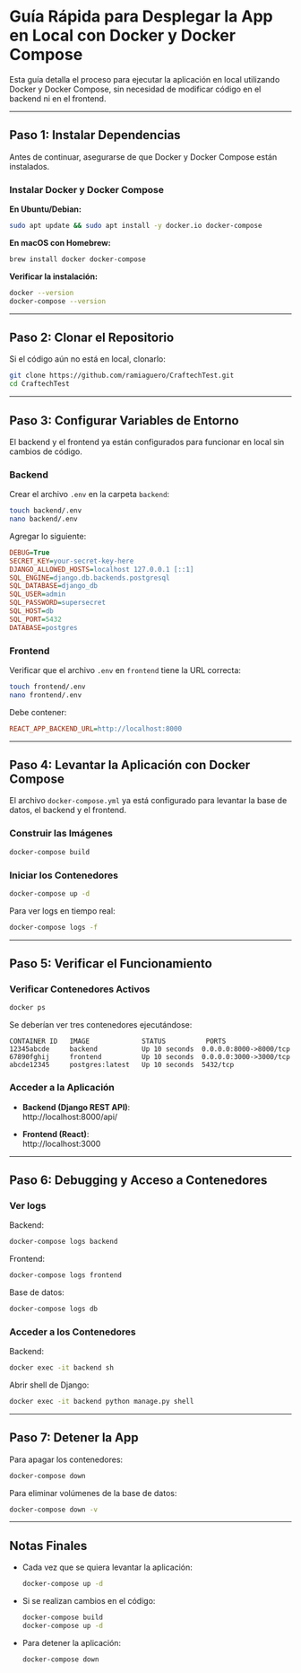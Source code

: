 # **Guía Rápida para Desplegar la App en Local con Docker y Docker Compose**

Esta guía detalla el proceso para ejecutar la aplicación en local utilizando Docker y Docker Compose, sin necesidad de modificar código en el backend ni en el frontend.

---

## **Paso 1: Instalar Dependencias**

Antes de continuar, asegurarse de que Docker y Docker Compose están instalados.

### **Instalar Docker y Docker Compose**

**En Ubuntu/Debian:**
```sh
sudo apt update && sudo apt install -y docker.io docker-compose
```

**En macOS con Homebrew:**
```sh
brew install docker docker-compose
```

**Verificar la instalación:**
```sh
docker --version
docker-compose --version
```

---

## **Paso 2: Clonar el Repositorio**
Si el código aún no está en local, clonarlo:
```sh
git clone https://github.com/ramiaguero/CraftechTest.git
cd CraftechTest
```

---

## **Paso 3: Configurar Variables de Entorno**

El backend y el frontend ya están configurados para funcionar en local sin cambios de código.

### **Backend**
Crear el archivo `.env` en la carpeta `backend`:
```sh
touch backend/.env
nano backend/.env
```
Agregar lo siguiente:
```ini
DEBUG=True
SECRET_KEY=your-secret-key-here
DJANGO_ALLOWED_HOSTS=localhost 127.0.0.1 [::1]
SQL_ENGINE=django.db.backends.postgresql
SQL_DATABASE=django_db
SQL_USER=admin
SQL_PASSWORD=supersecret
SQL_HOST=db
SQL_PORT=5432
DATABASE=postgres
```

### **Frontend**
Verificar que el archivo `.env` en `frontend` tiene la URL correcta:
```sh
touch frontend/.env
nano frontend/.env
```
Debe contener:
```ini
REACT_APP_BACKEND_URL=http://localhost:8000
```

---

## **Paso 4: Levantar la Aplicación con Docker Compose**

El archivo `docker-compose.yml` ya está configurado para levantar la base de datos, el backend y el frontend.

### **Construir las Imágenes**
```sh
docker-compose build
```

### **Iniciar los Contenedores**
```sh
docker-compose up -d
```

Para ver logs en tiempo real:
```sh
docker-compose logs -f
```

---

## **Paso 5: Verificar el Funcionamiento**

### **Verificar Contenedores Activos**
```sh
docker ps
```
Se deberían ver tres contenedores ejecutándose:
```
CONTAINER ID   IMAGE             STATUS          PORTS
12345abcde     backend           Up 10 seconds  0.0.0.0:8000->8000/tcp
67890fghij     frontend          Up 10 seconds  0.0.0.0:3000->3000/tcp
abcde12345     postgres:latest   Up 10 seconds  5432/tcp
```

### **Acceder a la Aplicación**

- **Backend (Django REST API)**:  
  http://localhost:8000/api/

- **Frontend (React)**:  
  http://localhost:3000

---

## **Paso 6: Debugging y Acceso a Contenedores**

### **Ver logs**
Backend:
```sh
docker-compose logs backend
```
Frontend:
```sh
docker-compose logs frontend
```
Base de datos:
```sh
docker-compose logs db
```

### **Acceder a los Contenedores**
Backend:
```sh
docker exec -it backend sh
```
Abrir shell de Django:
```sh
docker exec -it backend python manage.py shell
```

---

## **Paso 7: Detener la App**

Para apagar los contenedores:
```sh
docker-compose down
```

Para eliminar volúmenes de la base de datos:
```sh
docker-compose down -v
```

---

## **Notas Finales**
- Cada vez que se quiera levantar la aplicación:
  ```sh
  docker-compose up -d
  ```
- Si se realizan cambios en el código:
  ```sh
  docker-compose build
  docker-compose up -d
  ```
- Para detener la aplicación:
  ```sh
  docker-compose down
  ```